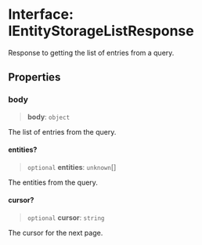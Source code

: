 # Interface: IEntityStorageListResponse

Response to getting the list of entries from a query.

## Properties

### body

> **body**: `object`

The list of entries from the query.

#### entities?

> `optional` **entities**: `unknown`[]

The entities from the query.

#### cursor?

> `optional` **cursor**: `string`

The cursor for the next page.

